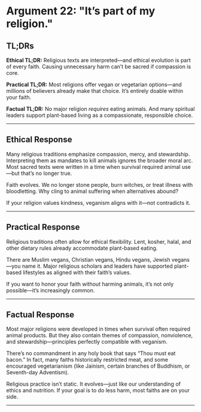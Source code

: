 <!-- type: Cultural & Social -->

# Argument 22: "It’s part of my religion."

## TL;DRs

**Ethical TL;DR:**
Religious texts are interpreted—and ethical evolution is part of every faith. Causing unnecessary harm can’t be sacred if compassion is core.

**Practical TL;DR:**
Most religions offer vegan or vegetarian options—and millions of believers already make that choice. It’s entirely doable within your faith.

**Factual TL;DR:**
No major religion *requires* eating animals. And many spiritual leaders support plant-based living as a compassionate, responsible choice.

---

## Ethical Response

Many religious traditions emphasize compassion, mercy, and stewardship. Interpreting them as mandates to kill animals ignores the broader moral arc. Most sacred texts were written in a time when survival required animal use—but that’s no longer true.

Faith evolves. We no longer stone people, burn witches, or treat illness with bloodletting. Why cling to animal suffering when alternatives abound?

If your religion values kindness, veganism aligns with it—not contradicts it.

---

## Practical Response

Religious traditions often allow for ethical flexibility. Lent, kosher, halal, and other dietary rules already accommodate plant-based eating.

There are Muslim vegans, Christian vegans, Hindu vegans, Jewish vegans—you name it. Major religious scholars and leaders have supported plant-based lifestyles as aligned with their faith’s values.

If you want to honor your faith without harming animals, it’s not only possible—it’s increasingly common.

---

## Factual Response

Most major religions were developed in times when survival often required animal products. But they also contain themes of compassion, nonviolence, and stewardship—principles perfectly compatible with veganism.

There’s no commandment in any holy book that says “Thou must eat bacon.” In fact, many faiths historically restricted meat, and some encouraged vegetarianism (like Jainism, certain branches of Buddhism, or Seventh-day Adventism).

Religious practice isn’t static. It evolves—just like our understanding of ethics and nutrition. If your goal is to do less harm, most faiths are on your side.

---
